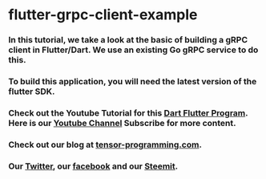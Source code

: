 # flutter-grpc-client-example

### In this tutorial, we take a look at the basic of building a gRPC client in Flutter/Dart.  We use an existing Go gRPC service to do this.  

### To build this application, you will need the latest version of the flutter SDK.  
### Check out the Youtube Tutorial for this [Dart Flutter Program](https://youtu.be/Vd9sV8_uDrQ). Here is our [Youtube Channel](https://www.youtube.com/channel/UCYqCZOwHbnPwyjawKfE21wg) Subscribe for more content.

### Check out our blog at [tensor-programming.com](http://tensor-programming.com/).

### Our [Twitter](https://twitter.com/TensorProgram), our [facebook](https://www.facebook.com/Tensor-Programming-1197847143611799/) and our [Steemit](https://steemit.com/@tensor).

